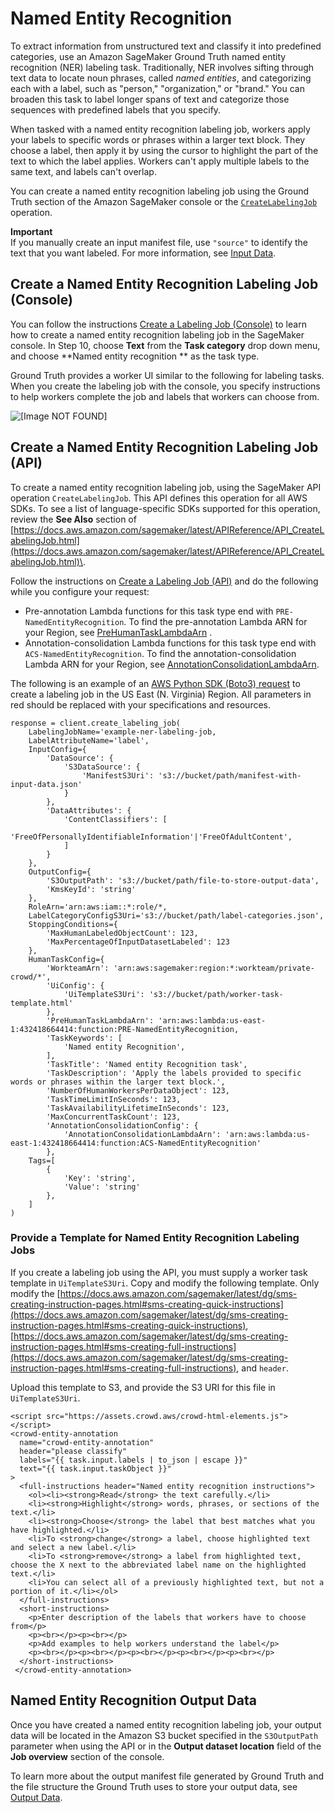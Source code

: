 # Named Entity Recognition<a name="sms-named-entity-recg"></a>

To extract information from unstructured text and classify it into predefined categories, use an Amazon SageMaker Ground Truth named entity recognition \(NER\) labeling task\. Traditionally, NER involves sifting through text data to locate noun phrases, called *named entities*, and categorizing each with a label, such as "person," "organization," or "brand\." You can broaden this task to label longer spans of text and categorize those sequences with predefined labels that you specify\. 

When tasked with a named entity recognition labeling job, workers apply your labels to specific words or phrases within a larger text block\. They choose a label, then apply it by using the cursor to highlight the part of the text to which the label applies\. Workers can't apply multiple labels to the same text, and labels can't overlap\. 

You can create a named entity recognition labeling job using the Ground Truth section of the Amazon SageMaker console or the [ `CreateLabelingJob`](https://docs.aws.amazon.com/sagemaker/latest/APIReference/API_CreateLabelingJob.html) operation\.

**Important**  
If you manually create an input manifest file, use `"source"` to identify the text that you want labeled\. For more information, see [Input Data](sms-data-input.md)\.

## Create a Named Entity Recognition Labeling Job \(Console\)<a name="sms-creating-ner-console"></a>

You can follow the instructions [Create a Labeling Job \(Console\)](sms-create-labeling-job-console.md) to learn how to create a named entity recognition labeling job in the SageMaker console\. In Step 10, choose **Text** from the **Task category** drop down menu, and choose **Named entity recognition ** as the task type\. 

Ground Truth provides a worker UI similar to the following for labeling tasks\. When you create the labeling job with the console, you specify instructions to help workers complete the job and labels that workers can choose from\. 

![\[Image NOT FOUND\]](http://docs.aws.amazon.com/sagemaker/latest/dg/images/named-entity-rec-example.png)

## Create a Named Entity Recognition Labeling Job \(API\)<a name="sms-creating-ner-api"></a>

To create a named entity recognition labeling job, using the SageMaker API operation `CreateLabelingJob`\. This API defines this operation for all AWS SDKs\. To see a list of language\-specific SDKs supported for this operation, review the **See Also** section of [https://docs.aws.amazon.com/sagemaker/latest/APIReference/API_CreateLabelingJob.html](https://docs.aws.amazon.com/sagemaker/latest/APIReference/API_CreateLabelingJob.html)\.

Follow the instructions on [Create a Labeling Job \(API\)](sms-create-labeling-job-api.md) and do the following while you configure your request: 
+ Pre\-annotation Lambda functions for this task type end with `PRE-NamedEntityRecognition`\. To find the pre\-annotation Lambda ARN for your Region, see [PreHumanTaskLambdaArn](https://docs.aws.amazon.com/sagemaker/latest/dg/API_HumanTaskConfig.html#SageMaker-Type-HumanTaskConfig-PreHumanTaskLambdaArn) \. 
+ Annotation\-consolidation Lambda functions for this task type end with `ACS-NamedEntityRecognition`\. To find the annotation\-consolidation Lambda ARN for your Region, see [AnnotationConsolidationLambdaArn](https://docs.aws.amazon.com/sagemaker/latest/dg/API_AnnotationConsolidationConfig.html#SageMaker-Type-AnnotationConsolidationConfig-AnnotationConsolidationLambdaArn)\. 

The following is an example of an [AWS Python SDK \(Boto3\) request](https://boto3.amazonaws.com/v1/documentation/api/latest/reference/services/sagemaker.html#SageMaker.Client.create_labeling_job) to create a labeling job in the US East \(N\. Virginia\) Region\. All parameters in red should be replaced with your specifications and resources\. 

```
response = client.create_labeling_job(
    LabelingJobName='example-ner-labeling-job,
    LabelAttributeName='label',
    InputConfig={
        'DataSource': {
            'S3DataSource': {
                'ManifestS3Uri': 's3://bucket/path/manifest-with-input-data.json'
            }
        },
        'DataAttributes': {
            'ContentClassifiers': [
                'FreeOfPersonallyIdentifiableInformation'|'FreeOfAdultContent',
            ]
        }
    },
    OutputConfig={
        'S3OutputPath': 's3://bucket/path/file-to-store-output-data',
        'KmsKeyId': 'string'
    },
    RoleArn='arn:aws:iam::*:role/*,
    LabelCategoryConfigS3Uri='s3://bucket/path/label-categories.json',
    StoppingConditions={
        'MaxHumanLabeledObjectCount': 123,
        'MaxPercentageOfInputDatasetLabeled': 123
    },
    HumanTaskConfig={
        'WorkteamArn': 'arn:aws:sagemaker:region:*:workteam/private-crowd/*',
        'UiConfig': {
            'UiTemplateS3Uri': 's3://bucket/path/worker-task-template.html'
        },
        'PreHumanTaskLambdaArn': 'arn:aws:lambda:us-east-1:432418664414:function:PRE-NamedEntityRecognition,
        'TaskKeywords': [
            'Named entity Recognition',
        ],
        'TaskTitle': 'Named entity Recognition task',
        'TaskDescription': 'Apply the labels provided to specific words or phrases within the larger text block.',
        'NumberOfHumanWorkersPerDataObject': 123,
        'TaskTimeLimitInSeconds': 123,
        'TaskAvailabilityLifetimeInSeconds': 123,
        'MaxConcurrentTaskCount': 123,
        'AnnotationConsolidationConfig': {
            'AnnotationConsolidationLambdaArn': 'arn:aws:lambda:us-east-1:432418664414:function:ACS-NamedEntityRecognition'
        },
    Tags=[
        {
            'Key': 'string',
            'Value': 'string'
        },
    ]
)
```

### Provide a Template for Named Entity Recognition Labeling Jobs<a name="worker-template-ner"></a>

If you create a labeling job using the API, you must supply a worker task template in `UiTemplateS3Uri`\. Copy and modify the following template\. Only modify the [https://docs.aws.amazon.com/sagemaker/latest/dg/sms-creating-instruction-pages.html#sms-creating-quick-instructions](https://docs.aws.amazon.com/sagemaker/latest/dg/sms-creating-instruction-pages.html#sms-creating-quick-instructions), [https://docs.aws.amazon.com/sagemaker/latest/dg/sms-creating-instruction-pages.html#sms-creating-full-instructions](https://docs.aws.amazon.com/sagemaker/latest/dg/sms-creating-instruction-pages.html#sms-creating-full-instructions), and `header`\. 

Upload this template to S3, and provide the S3 URI for this file in `UiTemplateS3Uri`\.

```
<script src="https://assets.crowd.aws/crowd-html-elements.js"></script>
<crowd-entity-annotation
  name="crowd-entity-annotation"
  header="please classify"
  labels="{{ task.input.labels | to_json | escape }}"
  text="{{ task.input.taskObject }}"
>
  <full-instructions header="Named entity recognition instructions">
    <ol><li><strong>Read</strong> the text carefully.</li>
    <li><strong>Highlight</strong> words, phrases, or sections of the text.</li>
    <li><strong>Choose</strong> the label that best matches what you have highlighted.</li>
    <li>To <strong>change</strong> a label, choose highlighted text and select a new label.</li>
    <li>To <strong>remove</strong> a label from highlighted text, choose the X next to the abbreviated label name on the highlighted text.</li>
    <li>You can select all of a previously highlighted text, but not a portion of it.</li></ol>
  </full-instructions>
  <short-instructions>
    <p>Enter description of the labels that workers have to choose from</p>
    <p><br></p><p><br></p>
    <p>Add examples to help workers understand the label</p>
    <p><br></p><p><br></p><p><br></p><p><br></p><p><br></p>
  </short-instructions>
 </crowd-entity-annotation>
```

## Named Entity Recognition Output Data<a name="sms-ner-output-data"></a>

Once you have created a named entity recognition labeling job, your output data will be located in the Amazon S3 bucket specified in the `S3OutputPath` parameter when using the API or in the **Output dataset location** field of the **Job overview** section of the console\. 

To learn more about the output manifest file generated by Ground Truth and the file structure the Ground Truth uses to store your output data, see [Output Data](sms-data-output.md)\. 